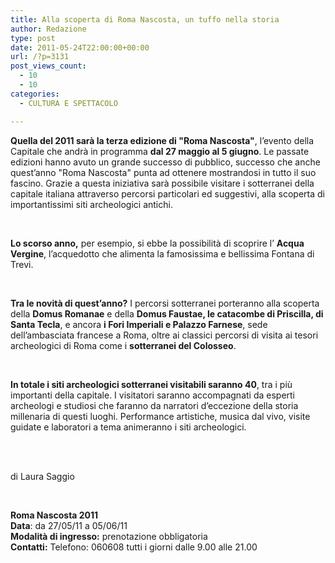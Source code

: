 ```yaml
---
title: Alla scoperta di Roma Nascosta, un tuffo nella storia
author: Redazione
type: post
date: 2011-05-24T22:00:00+00:00
url: /?p=3131
post_views_count:
  - 10
  - 10
categories:
  - CULTURA E SPETTACOLO

---
```

**Quella del 2011 sar&agrave; la terza edizione di "Roma Nascosta"**, l&rsquo;evento della Capitale che andr&agrave; in programma **dal 27 maggio al 5 giugno**. Le passate edizioni hanno avuto un grande successo di pubblico, successo che anche quest&#8217;anno "Roma Nascosta" punta ad ottenere mostrandosi in tutto il suo fascino. Grazie a questa iniziativa sar&agrave; possibile visitare i sotterranei della capitale italiana attraverso percorsi particolari ed suggestivi, alla scoperta di importantissimi siti archeologici antichi.

&nbsp;

**Lo scorso anno,** per esempio, si ebbe la possibilit&agrave; di scoprire l&#8217; **Acqua Vergine**, l&rsquo;acquedotto che alimenta la famosissima e bellissima Fontana di Trevi.

&nbsp;

**Tra le novit&agrave; di quest&rsquo;anno?** I percorsi sotterranei porteranno alla scoperta della **Domus Romanae** e della **Domus Faustae, le catacombe di Priscilla, di Santa Tecla**, e ancora **i Fori Imperiali e Palazzo Farnese**, sede dell&rsquo;ambasciata francese a Roma, oltre ai classici percorsi di visita ai tesori archeologici di Roma come i **sotterranei del Colosseo**.

&nbsp;

**In totale i siti archeologici sotterranei visitabili saranno 40**, tra i pi&ugrave; importanti della capitale. I visitatori saranno accompagnati da esperti archeologi e studiosi che faranno da narratori d&rsquo;eccezione della storia millenaria di questi luoghi. Performance artistiche, musica dal vivo, visite guidate e laboratori a tema animeranno i siti archeologici.  
&nbsp;

&nbsp;

di Laura Saggio

&nbsp;

**Roma Nascosta 2011  
Data**: da 27/05/11 a 05/06/11  
**Modalit&agrave; di ingresso:** prenotazione obbligatoria  
**Contatti:** Telefono: 060608 tutti i giorni dalle 9.00 alle 21.00